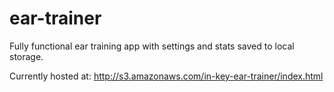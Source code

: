 # ear-trainer

 Fully functional ear training app with settings and stats saved to local storage.
 
 Currently hosted at: http://s3.amazonaws.com/in-key-ear-trainer/index.html

